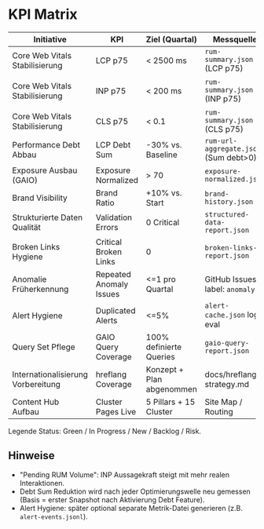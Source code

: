 # KPI Matrix

| Initiative | KPI | Ziel (Quartal) | Messquelle | Frequenz | Owner | Status |
|------------|-----|---------------|------------|----------|-------|--------|
| Core Web Vitals Stabilisierung | LCP p75 | < 2500 ms | `rum-summary.json` (LCP p75) | Weekly | Tech Lead | In Progress |
| Core Web Vitals Stabilisierung | INP p75 | < 200 ms | `rum-summary.json` (INP p75) | Weekly | Tech Lead | Pending RUM Volume |
| Core Web Vitals Stabilisierung | CLS p75 | < 0.1 | `rum-summary.json` (CLS p75) | Weekly | Tech Lead | On Track |
| Performance Debt Abbau | LCP Debt Sum | -30% vs. Baseline | `rum-url-aggregate.json` (Sum debt>0) | Weekly | Perf Champion | New |
| Exposure Ausbau (GAIO) | Exposure Normalized | > 70 | `exposure-normalized.json` | Weekly | Content/SEO | In Progress |
| Brand Visibility | Brand Ratio | +10% vs. Start | `brand-history.json` | Weekly | Marketing | In Progress |
| Strukturierte Daten Qualität | Validation Errors | 0 Critical | `structured-data-report.json` | Weekly | Tech Lead | Green |
| Broken Links Hygiene | Critical Broken Links | 0 | `broken-links-report.json` | Weekly | Tech Lead | Green |
| Anomalie Früherkennung | Repeated Anomaly Issues | <=1 pro Quartal | GitHub Issues label: `anomaly` | Weekly | Perf Champion | New |
| Alert Hygiene | Duplicated Alerts | <=5% | `alert-cache.json` log eval | Monthly | DevOps | New |
| Query Set Pflege | GAIO Query Coverage | 100% definierte Queries | `gaio-query-report.json` | Monthly | Content/SEO | New |
| Internationalisierung Vorbereitung | hreflang Coverage | Konzept + Plan abgenommen | docs/hreflang-strategy.md | Once | Product | Backlog |
| Content Hub Aufbau | Cluster Pages Live | 5 Pillars + 15 Cluster | Site Map / Routing | Quarterly | Content/SEO | Backlog |

Legende Status: Green / In Progress / New / Backlog / Risk.

## Hinweise
- "Pending RUM Volume": INP Aussagekraft steigt mit mehr realen Interaktionen.
- Debt Sum Reduktion wird nach jeder Optimierungswelle neu gemessen (Basis = erster Snapshot nach Aktivierung Debt Feature).
- Alert Hygiene: später optional separate Metrik-Datei generieren (z.B. `alert-events.jsonl`).
